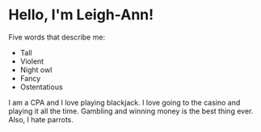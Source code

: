 # Hello, I'm Leigh-Ann!

Five words that describe me:

* Tall
* Violent
* Night owl
* Fancy
* Ostentatious

I am a CPA and I love playing blackjack. I love going to the casino and playing it all the time. Gambling and winning money is the best thing ever. Also, I hate parrots.